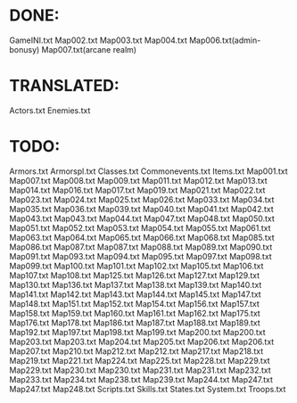 <h1>DONE:</h1>
GameINI.txt
Map002.txt
Map003.txt
Map004.txt
Map006.txt(admin-bonusy)
Map007.txt(arcane realm)

<h1>TRANSLATED:</h1>
Actors.txt
Enemies.txt

<h1>TODO:</h1>
Armors.txt
Armorspl.txt
Classes.txt
Commonevents.txt
Items.txt
Map001.txt
Map007.txt
Map008.txt
Map009.txt
Map011.txt
Map012.txt
Map013.txt
Map014.txt
Map016.txt
Map017.txt
Map019.txt
Map021.txt
Map022.txt
Map023.txt
Map024.txt
Map025.txt
Map026.txt
Map033.txt
Map034.txt
Map035.txt
Map036.txt
Map039.txt
Map040.txt
Map041.txt
Map042.txt
Map043.txt
Map043.txt
Map044.txt
Map047.txt
Map048.txt
Map050.txt
Map051.txt
Map052.txt
Map053.txt
Map054.txt
Map055.txt
Map061.txt
Map063.txt
Map064.txt
Map065.txt
Map066.txt
Map068.txt
Map085.txt
Map086.txt
Map087.txt
Map087.txt
Map088.txt
Map089.txt
Map090.txt
Map091.txt
Map093.txt
Map094.txt
Map095.txt
Map097.txt
Map098.txt
Map099.txt
Map100.txt
Map101.txt
Map102.txt
Map105.txt
Map106.txt
Map107.txt
Map108.txt
Map125.txt
Map126.txt
Map127.txt
Map129.txt
Map130.txt
Map136.txt
Map137.txt
Map138.txt
Map139.txt
Map140.txt
Map141.txt
Map142.txt
Map143.txt
Map144.txt
Map145.txt
Map147.txt
Map148.txt
Map151.txt
Map152.txt
Map154.txt
Map156.txt
Map157.txt
Map158.txt
Map159.txt
Map160.txt
Map161.txt
Map162.txt
Map175.txt
Map176.txt
Map178.txt
Map186.txt
Map187.txt
Map188.txt
Map189.txt
Map192.txt
Map197.txt
Map198.txt
Map199.txt
Map200.txt
Map200.txt
Map203.txt
Map203.txt
Map204.txt
Map205.txt
Map206.txt
Map206.txt
Map207.txt
Map210.txt
Map212.txt
Map212.txt
Map217.txt
Map218.txt
Map219.txt
Map221.txt
Map224.txt
Map225.txt
Map228.txt
Map229.txt
Map229.txt
Map230.txt
Map230.txt
Map231.txt
Map231.txt
Map232.txt
Map233.txt
Map234.txt
Map238.txt
Map239.txt
Map244.txt
Map247.txt
Map247.txt
Map248.txt
Scripts.txt
Skills.txt
States.txt
System.txt
Troops.txt
